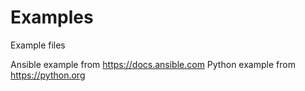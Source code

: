 # Examples
Example files

Ansible example from https://docs.ansible.com
Python example from https://python.org
